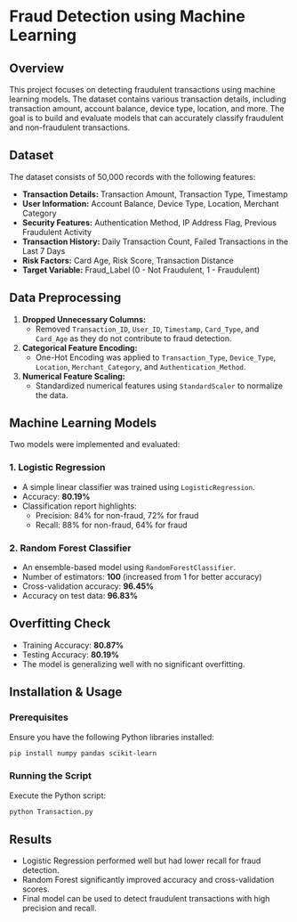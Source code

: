 # Fraud Detection using Machine Learning

## Overview
This project focuses on detecting fraudulent transactions using machine learning models. The dataset contains various transaction details, including transaction amount, account balance, device type, location, and more. The goal is to build and evaluate models that can accurately classify fraudulent and non-fraudulent transactions.

## Dataset
The dataset consists of 50,000 records with the following features:
- **Transaction Details:** Transaction Amount, Transaction Type, Timestamp
- **User Information:** Account Balance, Device Type, Location, Merchant Category
- **Security Features:** Authentication Method, IP Address Flag, Previous Fraudulent Activity
- **Transaction History:** Daily Transaction Count, Failed Transactions in the Last 7 Days
- **Risk Factors:** Card Age, Risk Score, Transaction Distance
- **Target Variable:** Fraud_Label (0 - Not Fraudulent, 1 - Fraudulent)

## Data Preprocessing
1. **Dropped Unnecessary Columns:**
   - Removed `Transaction_ID`, `User_ID`, `Timestamp`, `Card_Type`, and `Card_Age` as they do not contribute to fraud detection.
2. **Categorical Feature Encoding:**
   - One-Hot Encoding was applied to `Transaction_Type`, `Device_Type`, `Location`, `Merchant_Category`, and `Authentication_Method`.
3. **Numerical Feature Scaling:**
   - Standardized numerical features using `StandardScaler` to normalize the data.

## Machine Learning Models
Two models were implemented and evaluated:

### 1. Logistic Regression
- A simple linear classifier was trained using `LogisticRegression`.
- Accuracy: **80.19%**
- Classification report highlights:
  - Precision: 84% for non-fraud, 72% for fraud
  - Recall: 88% for non-fraud, 64% for fraud

### 2. Random Forest Classifier
- An ensemble-based model using `RandomForestClassifier`.
- Number of estimators: **100** (increased from 1 for better accuracy)
- Cross-validation accuracy: **96.45%**
- Accuracy on test data: **96.83%**

## Overfitting Check
- Training Accuracy: **80.87%**
- Testing Accuracy: **80.19%**
- The model is generalizing well with no significant overfitting.

## Installation & Usage
### Prerequisites
Ensure you have the following Python libraries installed:
```bash
pip install numpy pandas scikit-learn
```

### Running the Script
Execute the Python script:
```bash
python Transaction.py
```

## Results
- Logistic Regression performed well but had lower recall for fraud detection.
- Random Forest significantly improved accuracy and cross-validation scores.
- Final model can be used to detect fraudulent transactions with high precision and recall.


